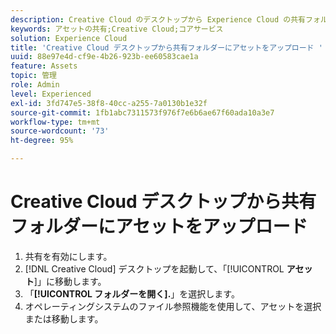 ```yaml
---
description: Creative Cloud のデスクトップから Experience Cloud の共有フォルダーにアセットをアップロードする方法について説明します。
keywords: アセットの共有;Creative Cloud;コアサービス
solution: Experience Cloud
title: 'Creative Cloud デスクトップから共有フォルダーにアセットをアップロード '
uuid: 88e97e4d-cf9e-4b26-923b-ee60583cae1a
feature: Assets
topic: 管理
role: Admin
level: Experienced
exl-id: 3fd747e5-38f8-40cc-a255-7a0130b1e32f
source-git-commit: 1fb1abc7311573f976f7e6b6ae67f60ada10a3e7
workflow-type: tm+mt
source-wordcount: '73'
ht-degree: 95%

---
```


# Creative Cloud デスクトップから共有フォルダーにアセットをアップロード

1. 共有を有効にします。
1. [!DNL Creative Cloud] デスクトップを起動して、「[!UICONTROL **アセット**]」に移動します。
1. 「**[!UICONTROL フォルダーを開く].**」を選択します。
1. オペレーティングシステムのファイル参照機能を使用して、アセットを選択または移動します。
